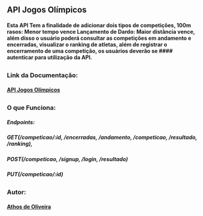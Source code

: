 ## API Jogos Olímpicos

#### Esta API Tem a finalidade de adicionar dois tipos de competições, 100m rasos: Menor tempo vence Lançamento de Dardo: Maior distância vence, além disso o usuário poderá consultar as competições em andamento e encerradas, visualizar o ranking de atletas, além de registrar o encerramento de uma competição, os usuários deverão se #### autenticar para utilização da API.
##
### Link da Documentação:
#### [API Jogos Olímpicos](https://documenter.getpostman.com/view/15418246/UzdzTR5A)
##
### O que Funciona: 
##### Endpoints:
##### GET(/competicao/:id, /encerradas, /andamento, /competicao, /resultado, /ranking),
##### POST(/competicao, /signup, /login, /resultado)
##### PUT(/competicao/:id)
##
### Autor:
#### [Athos de Oliveira](https://github.com/future4code/Athos-Oliveira)
